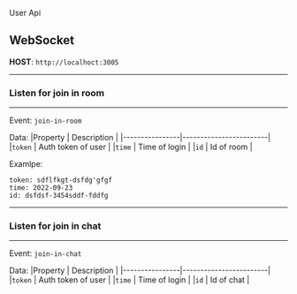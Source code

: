 User Api

## WebSocket

**HOST**: `http://localhoct:3005`

---

### Listen for join in room

---

Event: `join-in-room`


Data:
|Property | Description |
|----------------|------------------------|
|`token` | Auth token of user |
|`time` | Time of login |
|`id` | Id of room |


Examlpe:
```angular2html
token: sdflfkgt-dsfdg'gfgf
time: 2022-09-23
id: dsfdsf-3454sddf-fddfg
```


---

### Listen for join in chat

---

Event: `join-in-chat`


Data:
|Property | Description |
|----------------|------------------------|
|`token` | Auth token of user |
|`time` | Time of login |
|`id` | Id of chat |

